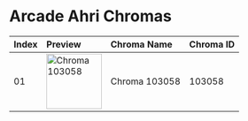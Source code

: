 # Arcade Ahri Chromas

| Index | Preview | Chroma Name | Chroma ID |
|:---|:---|:---|:---|
| 01 | <img src='https://raw.communitydragon.org/latest/plugins/rcp-be-lol-game-data/global/default/v1/champion-chroma-images/103/103058.png' alt='Chroma 103058' width='100'> | Chroma 103058 | 103058 |
